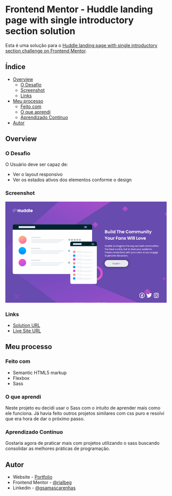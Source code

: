 # Frontend Mentor - Huddle landing page with single introductory section solution

Esta é uma solução para o [Huddle landing page with single introductory section challenge on Frontend Mentor](https://www.frontendmentor.io/challenges/huddle-landing-page-with-a-single-introductory-section-B_2Wvxgi0).

## Índice

- [Overview](#overview)
  - [O Desafio](#O-Desafio)
  - [Screenshot](#screenshot)
  - [Links](#links)
- [Meu processo](#Meu-processo)
  - [Feito com](#Feito-com)
  - [O que aprendi](#O-que-aprendi)
  - [Aprendizado Contínuo](#aprendizado-contínuo)
- [Autor](#autor)

## Overview

### O Desafio

O Usuário deve ser capaz de:

- Ver o layout responsivo
- Ver os estados ativos dos elementos conforme o design

### Screenshot

![](./screenshot.gif)

### Links

- [Solution URL](https://github.com/rialbeg/huddle-landing-page-with-a-single-introductory-section)
- [Live Site URL](https://rialbeg.github.io/huddle-landing-page-with-a-single-introductory-section/)

## Meu processo

### Feito com

- Semantic HTML5 markup
- Flexbox
- Sass

### O que aprendi

Neste projeto eu decidi usar o Sass com o intuito de aprender mais como
ele funciona. Já havia feito outros projetos similares com css puro e resolvi
que era hora de dar o próximo passo.

### Aprendizado Contínuo

Gostaria agora de praticar mais com projetos utilizando o sass buscando consolidar as melhores práticas de programação.

## Autor

- Website - [Portfolio](https://rialbeg.github.io/portfolio/)
- Frontend Mentor - [@rialbeg](https://www.frontendmentor.io/profile/rialbeg)
- Linkedin - [@gsamascarenhas](https://www.linkedin.com/in/gsamascarenhas/)
